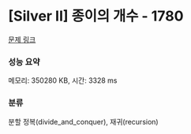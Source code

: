 # [Silver II] 종이의 개수 - 1780 

[문제 링크](https://www.acmicpc.net/problem/1780) 

### 성능 요약

메모리: 350280 KB, 시간: 3328 ms

### 분류

분할 정복(divide_and_conquer), 재귀(recursion)

